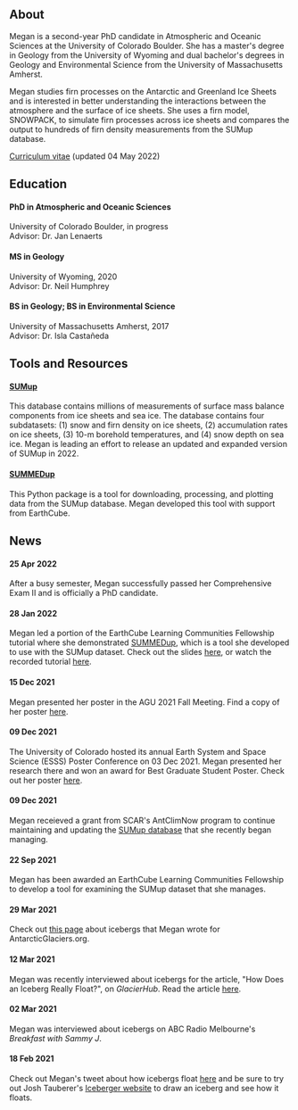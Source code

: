 ## About

Megan is a second-year PhD candidate in Atmospheric and Oceanic Sciences at the University of Colorado Boulder. She has a master's degree in Geology from the University of Wyoming and dual bachelor's degrees in Geology and Environmental Science from the University of Massachusetts Amherst.

Megan studies firn processes on the Antarctic and Greenland Ice Sheets and is interested in better understanding the interactions between the atmosphere and the surface of ice sheets. She uses a firn model, SNOWPACK, to simulate firn processes across ice sheets and compares the output to hundreds of firn density measurements from the SUMup database.

[Curriculum vitae](./CV_MTM.pdf) (updated 04 May 2022)

## Education

#### PhD in Atmospheric and Oceanic Sciences
University of Colorado Boulder, in progress
<br>
Advisor: Dr. Jan Lenaerts

#### MS in Geology
University of Wyoming, 2020
<br>
Advisor: Dr. Neil Humphrey

#### BS in Geology; BS in Environmental Science
University of Massachusetts Amherst, 2017
<br>
Advisor: Dr. Isla Castañeda

## Tools and Resources

#### [SUMup](https://arcticdata.io/catalog/view/doi%3A10.18739%2FA2W950P44) ####
This database contains millions of measurements of surface mass balance components from ice sheets and sea ice. The database contains four subdatasets: (1) snow and firn density on ice sheets, (2) accumulation rates on ice sheets, (3) 10-m borehold temperatures, and (4) snow depth on sea ice. Megan is leading an effort to release an updated and expanded version of SUMup in 2022.

#### [SUMMEDup](https://github.com/MeganTM/SUMMEDup) ####
This Python package is a tool for downloading, processing, and plotting data from the SUMup database. Megan developed this tool with support from EarthCube. 

## News

#### 25 Apr 2022 ####
After a busy semester, Megan successfully passed her Comprehensive Exam II and is officially a PhD candidate.

#### 28 Jan 2022 ####
Megan led a portion of the EarthCube Learning Communities Fellowship tutorial where she demonstrated [SUMMEDup](https://github.com/MeganTM/SUMMEDup), which is a tool she developed to use with the SUMup dataset. Check out the slides [here](./EarthCube_tutorial.pdf), or watch the recorded tutorial [here](https://youtu.be/Mw8wfqEACKw?t=1293).

#### 15 Dec 2021 ####
Megan presented her poster in the AGU 2021 Fall Meeting. Find a copy of her poster [here](./AGU-poster_2021_v3.pdf).

#### 09 Dec 2021 ####
The University of Colorado hosted its annual Earth System and Space Science (ESSS) Poster Conference on 03 Dec 2021. Megan presented her research there and won an award for Best Graduate Student Poster. Check out her poster [here](./Thompson-Munson_ESSS-poster.pdf).

#### 09 Dec 2021 ###
Megan receieved a grant from SCAR's AntClimNow program to continue maintaining and updating the [SUMup database](https://arcticdata.io/catalog/view/doi%3A10.18739%2FA2W08WH6N) that she recently began managing. 

#### 22 Sep 2021 ####
Megan has been awarded an EarthCube Learning Communities Fellowship to develop a tool for examining the SUMup dataset that she manages.

#### 29 Mar 2021 ####
Check out [this page](http://www.antarcticglaciers.org/glacier-processes/glacier-types/icebergs/) about icebergs that Megan wrote for AntarcticGlaciers.org.

#### 12 Mar 2021 ####
Megan was recently interviewed about icebergs for the article, "How Does an Iceberg Really Float?", on _GlacierHub_. Read the article [here](https://blogs.ei.columbia.edu/2021/03/12/iceberg-really-float/).

#### 02 Mar 2021 ####
Megan was interviewed about icebergs on ABC Radio Melbourne's _Breakfast with Sammy J_.

#### 18 Feb 2021 ####
Check out Megan's tweet about how icebergs float [here](https://twitter.com/GlacialMeg/status/1362557149147058178) and be sure to try out Josh Tauberer's [Iceberger website](https://joshdata.me/iceberger.html) to draw an iceberg and see how it floats.

